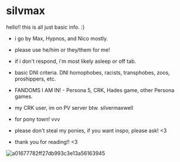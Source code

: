 # silvmax

hello!! this is all just basic info. :}
* i go by Max, Hypnos, and Nico mostly.
* please use he/him or they/them for me!
* if i don't respond, i'm most likely asleep or off tab. 
* basic DNI criteria. DNI homophobes, racists, transphobes, zoos, proshippers, etc.
* FANDOMS I AM IN! - Persona 5, CRK, Hades game, other Persona games.
* my CRK user, im on PV server btw. silvermaxwell
* for pony town! vvv
* please don't steal my ponies, if you want inspo, please ask! <3
  
* thank you for reading!! <3

![a01677782ff27db993c3e13a56163945](https://github.com/user-attachments/assets/c70c4290-77d7-464f-9ec2-3c9c9a5afc3c)
